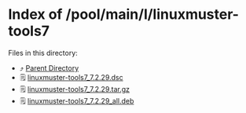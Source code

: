 
# Index of /pool/main/l/linuxmuster-tools7
Files in this directory:
- ⤴ [Parent Directory](../)
- 🗒 [linuxmuster-tools7_7.2.29.dsc](linuxmuster-tools7_7.2.29.dsc)
- 🗒 [linuxmuster-tools7_7.2.29.tar.gz](linuxmuster-tools7_7.2.29.tar.gz)
- 🗒 [linuxmuster-tools7_7.2.29_all.deb](linuxmuster-tools7_7.2.29_all.deb)
